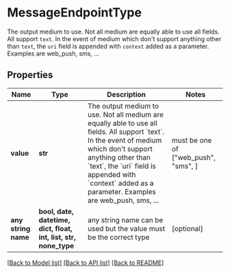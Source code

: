 # MessageEndpointType

The output medium to use. Not all medium are equally able to use all fields. All support `text`. In the event of medium which don't support anything other than `text`, the `uri` field is appended with `context` added as a parameter. Examples are web_push, sms, ... 

## Properties
Name | Type | Description | Notes
------------ | ------------- | ------------- | -------------
**value** | **str** | The output medium to use. Not all medium are equally able to use all fields. All support &#x60;text&#x60;. In the event of medium which don&#39;t support anything other than &#x60;text&#x60;, the &#x60;uri&#x60; field is appended with &#x60;context&#x60; added as a parameter. Examples are web_push, sms, ...  |  must be one of ["web_push", "sms", ]
**any string name** | **bool, date, datetime, dict, float, int, list, str, none_type** | any string name can be used but the value must be the correct type | [optional]

[[Back to Model list]](../README.md#documentation-for-models) [[Back to API list]](../README.md#documentation-for-api-endpoints) [[Back to README]](../README.md)


